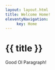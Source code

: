 ```yaml
---
layout: layout.html
title: Welcome Home!
eleventyNavigation:
     key: Home
---
```

# {{ title }}
Good Ol Paragraph!
